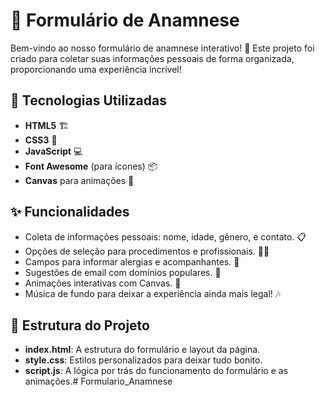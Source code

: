 # 🌟 Formulário de Anamnese

Bem-vindo ao nosso formulário de anamnese interativo! 🎉 Este projeto foi criado para coletar suas informações pessoais de forma organizada, proporcionando uma experiência incrível!

## 🚀 Tecnologias Utilizadas

- **HTML5** 🏗️
- **CSS3** 🎨
- **JavaScript** 💻
- **Font Awesome** (para ícones) 📦
- **Canvas** para animações 🎈

## ✨ Funcionalidades

- Coleta de informações pessoais: nome, idade, gênero, e contato. 📋
- Opções de seleção para procedimentos e profissionais. 🧖‍♀️
- Campos para informar alergias e acompanhantes. 🤔
- Sugestões de email com domínios populares. 📧
- Animações interativas com Canvas. 🎊
- Música de fundo para deixar a experiência ainda mais legal! 🎶

## 📂 Estrutura do Projeto

- **index.html**: A estrutura do formulário e layout da página.
- **style.css**: Estilos personalizados para deixar tudo bonito.
- **script.js**: A lógica por trás do funcionamento do formulário e as animações.# Formulario_Anamnese
